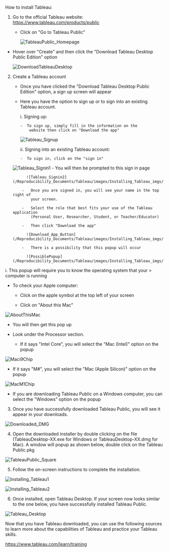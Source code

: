 How to install Tableau:

1.  Go to the official Tableau website:
    <https://www.tableau.com/products/public>

    -   Click on "Go to Tableau Public"

          ![TableauPublic_Homepage](/Reproducibility_Documents/Tableau/images/Installing_Tableau_imgs/TableauPublic_Homepage.png)

-   Hover over "Create" and then click the "Download Tableau Desktop
    Public Edition" option

      ![DownloadTableauDesktop](/Reproducibility_Documents/Tableau/images/Installing_Tableau_imgs/DownloadTableauDesktop.png)

2.  Create a Tableau account

    -   Once you have clicked the "Download Tableau Desktop Public
        Edition" option, a sign up screen will appear

    -   Here you have the option to sign up or to sign into an existing
        Tableau account.

        i.  Signing up:

            -  To sign up, simply fill in the information on the
                website then click on "Download the app"

          ![Tableau_Signup](/Reproducibility_Documents/Tableau/images/Installing_Tableau_imgs/Tableau_Signup.png)

        ii. Signing into an existing Tableau account:

            -  To sign in, click on the "sign in"
      ![Tableau_Signin1](/Reproducibility_Documents/Tableau/images/Installing_Tableau_imgs/Tableau_Signin1.png)
            -   You will then be prompted to this sign in page

              ![Tableau_Signin2](/Reproducibility_Documents/Tableau/images/Installing_Tableau_imgs/Tableau_Signin2.png)

            -   Once you are signed in, you will see your name in the top right of
                your screen.
            
            -   Select the role that best fits your use of the Tableau application
                (Personal User, Researcher, Student, or Teacher/Educator)
            
            -   Then click "Download the app"

              ![Download_App_Button](/Reproducibility_Documents/Tableau/images/Installing_Tableau_imgs/Download_App_Button.png)

            -   There is a possibility that this popup will occur

              ![PossiblePopup](/Reproducibility_Documents/Tableau/images/Installing_Tableau_imgs/PossiblePopup.png)    

i.  This popup will require you to know the operating system that your
    > computer is running

-   To check your Apple computer:

    -   Click on the apple symbol at the top left of your screen

    -   Click on "About this Mac"

  ![AboutThisMac](/Reproducibility_Documents/Tableau/images/Installing_Tableau_imgs/AboutThisMac.png)

-   You will then get this pop up

-   Look under the Processor section.

    -   If it says "Intel Core", you will select the "Mac (Intel)"
        option on the popup
        
  ![Maci9Chip](/Reproducibility_Documents/Tableau/images/Installing_Tableau_imgs/Maci9Chip.png)

-   If it says "M#", you will select the "Mac (Apple Silicon)" option on
    the popup

  ![MacM1Chip](/Reproducibility_Documents/Tableau/images/Installing_Tableau_imgs/MacM1Chip.png)

-   If you are downloading Tableau Public on a Windows computer, you can
    select the "Windows" option on the popup

3.  Once you have successfully downloaded Tableau Public, you will see
    it appear in your downloads.

  ![Downloaded_DMG](/Reproducibility_Documents/Tableau/images/Installing_Tableau_imgs/Downloaded_DMG.png)

4.  Open the downloaded installer by double clicking on the file
    (TableauDesktop-XX.exe for Windows or TableauDesktop-XX.dmg for
    Mac). A window will popup as shown below, double click on the
    Tableau Public.pkg

  ![TableauPublic_Square](/Reproducibility_Documents/Tableau/images/Installing_Tableau_imgs/TableauPublic_Square.png)

5.  Follow the on-screen instructions to complete the installation.

  ![Installing_Tableau1](/Reproducibility_Documents/Tableau/images/Installing_Tableau_imgs/Installing_Tableau1.png)

  ![Installing_Tableau2](/Reproducibility_Documents/Tableau/images/Installing_Tableau_imgs/Installing_Tableau2.png)

6.  Once installed, open Tableau Desktop. If your screen now looks
    similar to the one below, you have successfully installed Tableau
    Public.

  ![Tableau_Desktop](/Reproducibility_Documents/Tableau/images/Installing_Tableau_imgs/Tableau_Desktop.png)

Now that you have Tableau downloaded, you can use the following sources
to learn more about the capabilities of Tableau and practice your
Tableau skills.

<https://www.tableau.com/learn/training>
